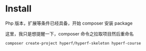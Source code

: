 # Install

Php 版本，扩展等条件已经具备，开始 composer 安装 package  

这里，我只是想提醒一下，composer 命令之拉取项目然后重命名

```
composer create-project hyperf/hyperf-skeleton hyperf-course

```




